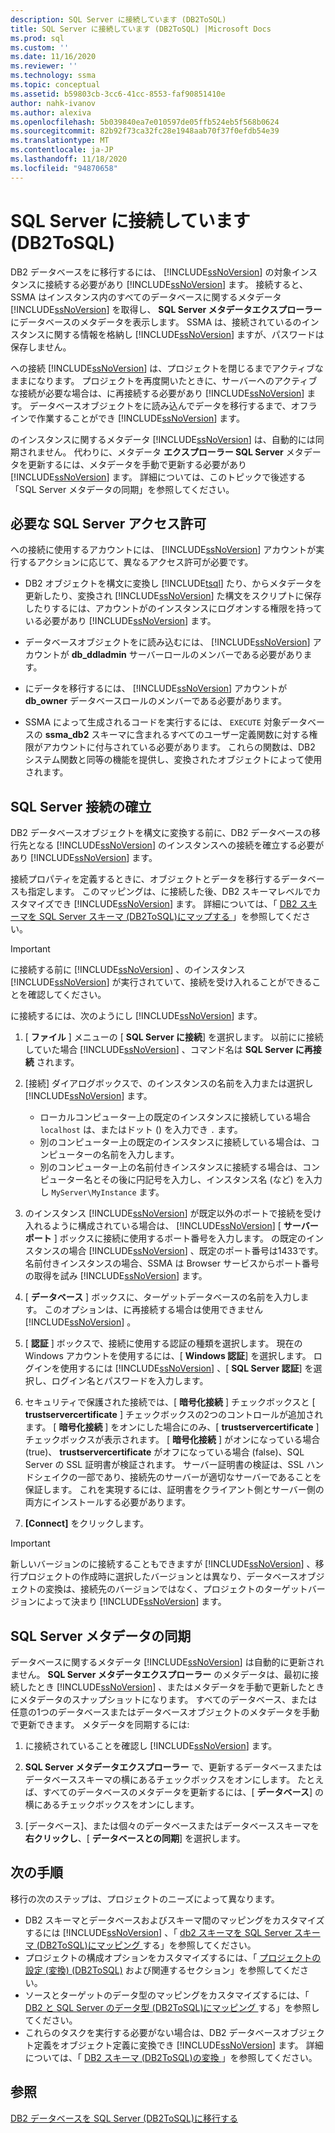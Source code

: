 ```yaml
---
description: SQL Server に接続しています (DB2ToSQL)
title: SQL Server に接続しています (DB2ToSQL) |Microsoft Docs
ms.prod: sql
ms.custom: ''
ms.date: 11/16/2020
ms.reviewer: ''
ms.technology: ssma
ms.topic: conceptual
ms.assetid: b59803cb-3cc6-41cc-8553-faf90851410e
author: nahk-ivanov
ms.author: alexiva
ms.openlocfilehash: 5b039840ea7e010597de05ffb524eb5f568b0624
ms.sourcegitcommit: 82b92f73ca32fc28e1948aab70f37f0efdb54e39
ms.translationtype: MT
ms.contentlocale: ja-JP
ms.lasthandoff: 11/18/2020
ms.locfileid: "94870658"
---
```

# <a name="connecting-to-sql-server-db2tosql"></a>SQL Server に接続しています (DB2ToSQL)

DB2 データベースをに移行するには、 [!INCLUDE[ssNoVersion](../../includes/ssnoversion-md.md)] の対象インスタンスに接続する必要があり [!INCLUDE[ssNoVersion](../../includes/ssnoversion-md.md)] ます。 接続すると、SSMA はインスタンス内のすべてのデータベースに関するメタデータ [!INCLUDE[ssNoVersion](../../includes/ssnoversion-md.md)] を取得し、 **SQL Server メタデータエクスプローラー** にデータベースのメタデータを表示します。 SSMA は、接続されているのインスタンスに関する情報を格納し [!INCLUDE[ssNoVersion](../../includes/ssnoversion-md.md)] ますが、パスワードは保存しません。

への接続 [!INCLUDE[ssNoVersion](../../includes/ssnoversion-md.md)] は、プロジェクトを閉じるまでアクティブなままになります。 プロジェクトを再度開いたときに、サーバーへのアクティブな接続が必要な場合は、に再接続する必要があり [!INCLUDE[ssNoVersion](../../includes/ssnoversion-md.md)] ます。 データベースオブジェクトをに読み込んでデータを移行するまで、オフラインで作業することができ [!INCLUDE[ssNoVersion](../../includes/ssnoversion-md.md)] ます。

のインスタンスに関するメタデータ [!INCLUDE[ssNoVersion](../../includes/ssnoversion-md.md)] は、自動的には同期されません。 代わりに、メタデータ **エクスプローラー SQL Server** メタデータを更新するには、メタデータを手動で更新する必要があり [!INCLUDE[ssNoVersion](../../includes/ssnoversion-md.md)] ます。 詳細については、このトピックで後述する「SQL Server メタデータの同期」を参照してください。

## <a name="required-sql-server-permissions"></a>必要な SQL Server アクセス許可

への接続に使用するアカウントには、 [!INCLUDE[ssNoVersion](../../includes/ssnoversion-md.md)] アカウントが実行するアクションに応じて、異なるアクセス許可が必要です。

- DB2 オブジェクトを構文に変換し [!INCLUDE[tsql](../../includes/tsql-md.md)] たり、からメタデータを更新したり、変換され [!INCLUDE[ssNoVersion](../../includes/ssnoversion-md.md)] た構文をスクリプトに保存したりするには、アカウントがのインスタンスにログオンする権限を持っている必要があり [!INCLUDE[ssNoVersion](../../includes/ssnoversion-md.md)] ます。

- データベースオブジェクトをに読み込むには、 [!INCLUDE[ssNoVersion](../../includes/ssnoversion-md.md)] アカウントが **db_ddladmin** サーバーロールのメンバーである必要があります。

- にデータを移行するには、 [!INCLUDE[ssNoVersion](../../includes/ssnoversion-md.md)] アカウントが **db_owner** データベースロールのメンバーである必要があります。

- SSMA によって生成されるコードを実行するには、 `EXECUTE` 対象データベースの **ssma_db2** スキーマに含まれるすべてのユーザー定義関数に対する権限がアカウントに付与されている必要があります。 これらの関数は、DB2 システム関数と同等の機能を提供し、変換されたオブジェクトによって使用されます。

## <a name="establishing-a-sql-server-connection"></a>SQL Server 接続の確立

DB2 データベースオブジェクトを構文に変換する前に、DB2 データベースの移行先となる [!INCLUDE[ssNoVersion](../../includes/ssnoversion-md.md)] のインスタンスへの接続を確立する必要があり [!INCLUDE[ssNoVersion](../../includes/ssnoversion-md.md)] ます。

接続プロパティを定義するときに、オブジェクトとデータを移行するデータベースも指定します。 このマッピングは、に接続した後、DB2 スキーマレベルでカスタマイズでき [!INCLUDE[ssNoVersion](../../includes/ssnoversion-md.md)] ます。 詳細については、「 [DB2 スキーマを SQL Server スキーマ &#40;DB2ToSQL&#41;にマップする ](../../ssma/db2/mapping-db2-schemas-to-sql-server-schemas-db2tosql.md)」を参照してください。

> [!IMPORTANT]
> に接続する前に [!INCLUDE[ssNoVersion](../../includes/ssnoversion-md.md)] 、のインスタンス [!INCLUDE[ssNoVersion](../../includes/ssnoversion-md.md)] が実行されていて、接続を受け入れることができることを確認してください。  
  
に接続するには、次のようにし [!INCLUDE[ssNoVersion](../../includes/ssnoversion-md.md)] ます。

1. [ **ファイル** ] メニューの [ **SQL Server に接続**] を選択します。
   以前にに接続していた場合 [!INCLUDE[ssNoVersion](../../includes/ssnoversion-md.md)] 、コマンド名は **SQL Server に再接続** されます。

2. [接続] ダイアログボックスで、のインスタンスの名前を入力または選択し [!INCLUDE[ssNoVersion](../../includes/ssnoversion-md.md)] ます。
   - ローカルコンピューター上の既定のインスタンスに接続している場合 `localhost` は、またはドット () を入力でき `.` ます。
   - 別のコンピューター上の既定のインスタンスに接続している場合は、コンピューターの名前を入力します。
   - 別のコンピューター上の名前付きインスタンスに接続する場合は、コンピューター名とその後に円記号を入力し、インスタンス名 (など) を入力し `MyServer\MyInstance` ます。

3. のインスタンス [!INCLUDE[ssNoVersion](../../includes/ssnoversion-md.md)] が既定以外のポートで接続を受け入れるように構成されている場合は、 [!INCLUDE[ssNoVersion](../../includes/ssnoversion-md.md)] [ **サーバーポート** ] ボックスに接続に使用するポート番号を入力します。 の既定のインスタンスの場合 [!INCLUDE[ssNoVersion](../../includes/ssnoversion-md.md)] 、既定のポート番号は1433です。 名前付きインスタンスの場合、SSMA は Browser サービスからポート番号の取得を試み [!INCLUDE[ssNoVersion](../../includes/ssnoversion-md.md)] ます。

4. [ **データベース** ] ボックスに、ターゲットデータベースの名前を入力します。
   このオプションは、に再接続する場合は使用できません [!INCLUDE[ssNoVersion](../../includes/ssnoversion-md.md)] 。

5. [ **認証** ] ボックスで、接続に使用する認証の種類を選択します。 現在の Windows アカウントを使用するには、[ **Windows 認証**] を選択します。 ログインを使用するには [!INCLUDE[ssNoVersion](../../includes/ssnoversion-md.md)] 、[ **SQL Server 認証**] を選択し、ログイン名とパスワードを入力します。

6. セキュリティで保護された接続では、[ **暗号化接続** ] チェックボックスと [ **trustservercertificate** ] チェックボックスの2つのコントロールが追加されます。 [ **暗号化接続** ] をオンにした場合にのみ、[ **trustservercertificate** ] チェックボックスが表示されます。 [ **暗号化接続** ] がオンになっている場合 (true)、 **trustservercertificate** がオフになっている場合 (false)、SQL Server の SSL 証明書が検証されます。 サーバー証明書の検証は、SSL ハンドシェイクの一部であり、接続先のサーバーが適切なサーバーであることを保証します。 これを実現するには、証明書をクライアント側とサーバー側の両方にインストールする必要があります。

7. **[Connect]** をクリックします。

> [!IMPORTANT]
> 新しいバージョンのに接続することもできますが [!INCLUDE[ssNoVersion](../../includes/ssnoversion-md.md)] 、移行プロジェクトの作成時に選択したバージョンとは異なり、データベースオブジェクトの変換は、接続先のバージョンではなく、プロジェクトのターゲットバージョンによって決まり [!INCLUDE[ssNoVersion](../../includes/ssnoversion-md.md)] ます。

## <a name="synchronizing-sql-server-metadata"></a>SQL Server メタデータの同期

データベースに関するメタデータ [!INCLUDE[ssNoVersion](../../includes/ssnoversion-md.md)] は自動的に更新されません。 **SQL Server メタデータエクスプローラー** のメタデータは、最初に接続したとき [!INCLUDE[ssNoVersion](../../includes/ssnoversion-md.md)] 、またはメタデータを手動で更新したときにメタデータのスナップショットになります。 すべてのデータベース、または任意の1つのデータベースまたはデータベースオブジェクトのメタデータを手動で更新できます。 メタデータを同期するには:

1. に接続されていることを確認し [!INCLUDE[ssNoVersion](../../includes/ssnoversion-md.md)] ます。
  
2. **SQL Server メタデータエクスプローラー** で、更新するデータベースまたはデータベーススキーマの横にあるチェックボックスをオンにします。
   たとえば、すべてのデータベースのメタデータを更新するには、[ **データベース**] の横にあるチェックボックスをオンにします。

3. [データベース]、または個々のデータベースまたはデータベーススキーマを **右クリックし**、[ **データベースとの同期**] を選択します。

## <a name="next-step"></a>次の手順

移行の次のステップは、プロジェクトのニーズによって異なります。

- DB2 スキーマとデータベースおよびスキーマ間のマッピングをカスタマイズするには [!INCLUDE[ssNoVersion](../../includes/ssnoversion-md.md)] 、「 [db2 スキーマを SQL Server スキーマ &#40;DB2ToSQL&#41;にマッピング ](../../ssma/db2/mapping-db2-schemas-to-sql-server-schemas-db2tosql.md)する」を参照してください。
- プロジェクトの構成オプションをカスタマイズするには、「 [プロジェクトの設定 &#40;変換&#41; &#40;DB2ToSQL&#41;](../../ssma/db2/project-settings-conversion-db2tosql.md) および関連するセクション」を参照してください。
- ソースとターゲットのデータ型のマッピングをカスタマイズするには、「 [DB2 と SQL Server のデータ型 &#40;DB2ToSQL&#41;にマッピング ](../../ssma/db2/mapping-db2-and-sql-server-data-types-db2tosql.md)する」を参照してください。
- これらのタスクを実行する必要がない場合は、DB2 データベースオブジェクト定義をオブジェクト定義に変換でき [!INCLUDE[ssNoVersion](../../includes/ssnoversion-md.md)] ます。 詳細については、「 [DB2 スキーマ &#40;DB2ToSQL&#41;の変換 ](../../ssma/db2/converting-db2-schemas-db2tosql.md)」を参照してください。

## <a name="see-also"></a>参照

[DB2 データベースを SQL Server &#40;DB2ToSQL&#41;に移行する ](../../ssma/db2/migrating-db2-databases-to-sql-server-db2tosql.md)

